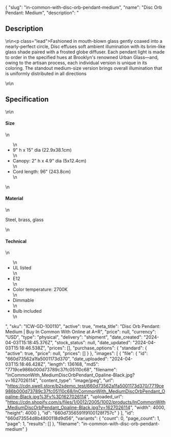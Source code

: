 {
  "slug": "in-common-with-disc-orb-pendant-medium",
  "name": "Disc Orb Pendant: Medium",
  "description": "<h2>Description</h2>\n<!-- split -->\n<p class=\"lead\">Fashioned in mouth-blown glass gently coaxed into a nearly-perfect circle, Disc effuses soft ambient illumination with its brim-like glass shade paired with a frosted globe diffuser. Each pendant light is made to order in the specified hues at Brooklyn's renowned Urban Glass—and, owing to the artisan process, each individual version is unique in its coloring. The standout medium-size version brings overall illumination that is uniformly distributed in all directions</p>\n<!-- split -->\n<h2>Specification</h2>\n<!-- split -->\n<h4>Size</h4>\n<ul>\n<li>9\" h x 15\" dia (22.9x38.1cm)</li>\n<li>Canopy: 2\" h x 4.9\" dia (5x12.4cm)</li>\n<li>Cord length: 96\" (243.8cm)</li>\n</ul>\n<h4>Material</h4>\n<p>Steel, brass, glass</p>\n<h4>Technical</h4>\n<ul>\n<li>UL listed</li>\n<li>E12</li>\n<li>Color temperature: 2700K</li>\n<li>Dimmable</li>\n<li>Bulb included</li>\n</ul>",
  "sku": "ICW-GD-100110",
  "active": true,
  "meta_title": "Disc Orb Pendant: Medium | Buy In Common With Online at A+R",
  "price": null,
  "currency": "USD",
  "type": "physical",
  "delivery": "shipment",
  "date_created": "2024-04-03T15:18:45.376Z",
  "stock_status": null,
  "date_updated": "2024-04-03T15:18:46.538Z",
  "prices": [],
  "purchase_options": {
    "standard": {
      "active": true,
      "price": null,
      "prices": []
    }
  },
  "images": [
    {
      "file": {
        "id": "660d73562a1fa5001173d370",
        "date_uploaded": "2024-04-03T15:18:46.428Z",
        "length": 136168,
        "md5": "7719ce986b000d73789c37fc05110c68",
        "filename": "InCommonWith_MediumDiscOrbPendant_Opaline-Black.jpg?v=1627026114",
        "content_type": "image/jpeg",
        "url": "https://cdn.swell.store/b2sdemo_test/660d73562a1fa5001173d370/7719ce986b000d73789c37fc05110c68/InCommonWith_MediumDiscOrbPendant_Opaline-Black.jpg%3Fv%3D1627026114",
        "uploaded_url": "https://cdn.shopify.com/s/files/1/0012/2005/1002/products/InCommonWith_MediumDiscOrbPendant_Opaline-Black.jpg?v=1627026114",
        "width": 4000,
        "height": 4000
      },
      "id": "660d7356591f9100128f757c"
    }
  ],
  "id": "660d73554d8b4800118d9d56",
  "variants": {
    "count": 0,
    "page_count": 1,
    "page": 1,
    "results": []
  },
  "filename": "in-common-with-disc-orb-pendant-medium"
}